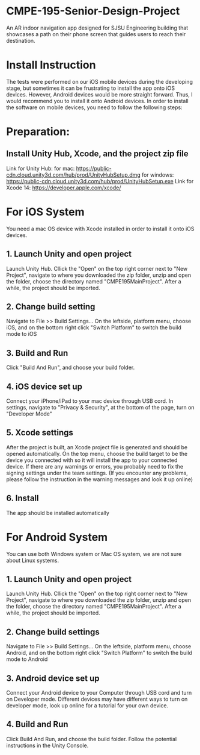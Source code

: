 # CMPE-195-Senior-Design-Project
An AR indoor navigation app designed for SJSU Engineering building that showcases a path on their phone screen that guides users to reach their destination. 

# Install Instruction 
The tests were performed on our iOS mobile devices during the developing stage, but sometimes it can be frustrating to install the app onto iOS devices. However, Android devices would be more straight forward. Thus, I would recommend you to install it onto Android devices.
In order to install the software on mobile devices, you need to follow the following steps:

# Preparation:
## Install Unity Hub, Xcode, and the project zip file
Link for Unity Hub: 
    for mac: https://public-cdn.cloud.unity3d.com/hub/prod/UnityHubSetup.dmg
    for windows: https://public-cdn.cloud.unity3d.com/hub/prod/UnityHubSetup.exe
Link for Xcode 14: https://developer.apple.com/xcode/

# For iOS System
You need a mac OS device with Xcode installed in order to install it onto iOS devices.

## 1. Launch Unity and open project
Launch Unity Hub. Cllick the "Open" on the top right corner next to "New Project", navigate to where you downloaded the zip folder, unzip and open the folder, choose the directory named "CMPE195MainProject". After a while, the project should be imported.

## 2. Change build setting
Navigate to File >> Build Settings...
On the leftside, platform menu, choose iOS, and on the bottom right click "Switch Platform" to switch the build mode to iOS

## 3. Build and Run
Click "Build And Run", and choose your build folder.

## 4. iOS device set up
Connect your iPhone/iPad to your mac device through USB cord. 
In settings, navigate to "Privacy & Security", at the bottom of the page, turn on "Developer Mode" 

## 5. Xcode settings
After the project is built, an Xcode project file is generated and should be opened automatically.
On the top menu, choose the build target to be the device you connected with so it will install the app to your connected device.
If there are any warnings or errors, you probably need to fix the signing settings under the team settings. (If you encounter any problems, please follow the instruction in the warning messages and look it up online)

## 6. Install
The app should be installed automatically

# For Android System
You can use both Windows system or Mac OS system, we are not sure about Linux systems.

## 1. Launch Unity and open project
Launch Unity Hub. Cllick the "Open" on the top right corner next to "New Project", navigate to where you downloaded the zip folder, unzip and open the folder, choose the directory named "CMPE195MainProject". After a while, the project should be imported.

## 2. Change build settings
Navigate to File >> Build Settings...
On the leftside, platform menu, choose Android, and on the bottom right click "Switch Platform" to switch the build mode to Android

## 3. Android device set up
Connect your Android device to your Computer through USB cord and turn on Developer mode. 
Different devices may have different ways to turn on developer mode, look up online for a tutorial for your own device.

## 4. Build and Run
Click Build And Run, and choose the build folder.
Follow the potential instructions in the Unity Console.

